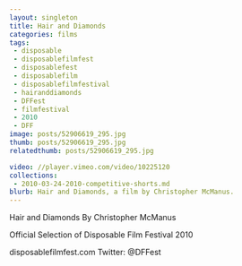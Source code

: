 ```yaml
---
layout: singleton
title: Hair and Diamonds
categories: films
tags:
 - disposable
 - disposablefilmfest
 - disposablefest
 - disposablefilm
 - disposablefilmfestival
 - hairanddiamonds
 - DFFest
 - filmfestival
 - 2010
 - DFF
image: posts/52906619_295.jpg
thumb: posts/52906619_295.jpg
relatedthumb: posts/52906619_295.jpg

video: //player.vimeo.com/video/10225120
collections:
 - 2010-03-24-2010-competitive-shorts.md
blurb: Hair and Diamonds, a film by Christopher McManus.
---
```


Hair and Diamonds
By Christopher McManus

Official Selection of Disposable Film Festival 2010

disposablefilmfest.com
Twitter: @DFFest